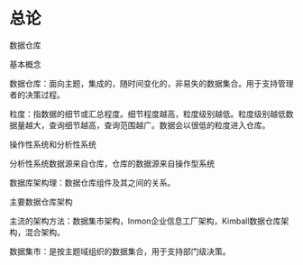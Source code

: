 # 总论

数据仓库

基本概念

数据仓库：面向主题，集成的，随时间变化的，非易失的数据集合。用于支持管理者的决策过程。

粒度：指数据的细节或汇总程度。细节程度越高，粒度级别越低。粒度级别越低数据量越大，查询细节越高，查询范围越广。数据会以很低的粒度进入仓库。

操作性系统和分析性系统

分析性系统数据源来自仓库，仓库的数据源来自操作型系统

数据库架构理：数据仓库组件及其之间的关系。



主要数据仓库架构

主流的架构方法：数据集市架构，Inmon企业信息工厂架构，Kimball数据仓库架构，混合架构。

数据集市：是按主题域组织的数据集合，用于支持部门级决策。

